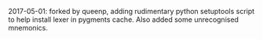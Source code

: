 2017-05-01: forked by queenp, adding rudimentary python setuptools script to help install lexer in pygments cache. Also added some unrecognised mnemonics.
